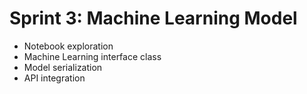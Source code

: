 # Sprint 3: Machine Learning Model
- Notebook exploration
- Machine Learning interface class
- Model serialization
- API integration

